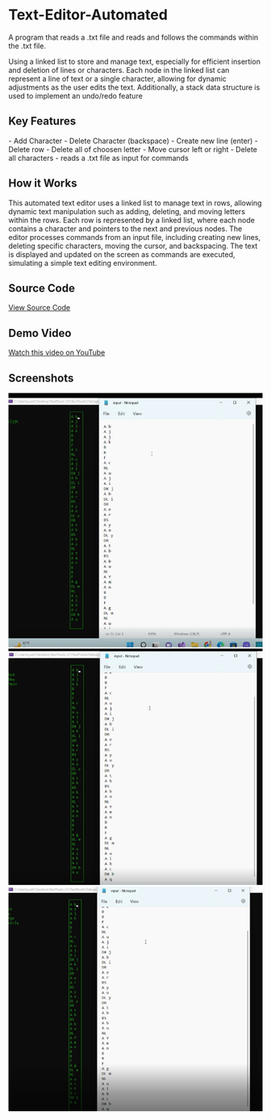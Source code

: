 # Text-Editor-Automated
A program that reads a .txt file and reads and follows the commands within the .txt file. 

Using a linked list to store and manage text, especially for efficient insertion and deletion of lines or characters. Each node in the linked list can represent a line of text or a single character, allowing for dynamic adjustments as the user edits the text. Additionally, a stack data structure is used to implement an undo/redo feature

<h2> Key Features </h2>
- Add Character
- Delete Character (backspace)
- Create new line (enter)
- Delete row
- Delete all of choosen letter
- Move cursor left or right
- Delete all characters
- reads a .txt file as input for commands



<h2> How it Works </h2>

This automated text editor uses a linked list to manage text in rows, allowing dynamic text manipulation such as adding, deleting, and moving letters within the rows. Each row is represented by a linked list, where each node contains a character and pointers to the next and previous nodes. The editor processes commands from an input file, including creating new lines, deleting specific characters, moving the cursor, and backspacing. The text is displayed and updated on the screen as commands are executed, simulating a simple text editing environment.

<h2> Source Code </h2>

[View Source Code](https://github.com/jogg7/Text-Editor-Automated/blob/main/Source.cpp)


<h2> Demo Video </h2>

[Watch this video on YouTube](https://www.youtube.com/watch?v=vlAekJk5bFc)

<h2> Screenshots </h2>

![Sample Image 1](https://github.com/jogg7/PNGs/blob/main/text%20editor%201.png)
![Sample Image 2](https://github.com/jogg7/PNGs/blob/main/Text%20editor%202.png)
![Sample Image 3](https://github.com/jogg7/PNGs/blob/main/text%20editor%203.png)
